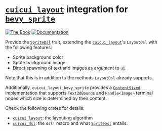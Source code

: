 # [`cuicui_layout`] integration for [`bevy_sprite`]

[![The Book](https://img.shields.io/badge/The_Cuicui_Book-blue)](https://cuicui.nicopap.ch/introduction.html)
[![Documentation](https://docs.rs/cuicui_layout_bevy_sprite/badge.svg)](https://docs.rs/cuicui_layout_bevy_sprite/)

Provide the [`SpriteDsl`] trait, extending the [`cuicui_layout`]'s `LayoutDsl`
with the following features:

- Sprite background color
- Sprite background image
- Direct spawning of text and images as argument to [`ui`].

Note that this is in addition to the methods `LayoutDsl` already supports.

Additionally, `cuicui_layout_bevy_sprite` provides a [`ContentSized`]
implementation that supports `Text2dBounds` and `Handle<Image>` terminal nodes
which size is determined by their content.

Check the following crates for details:

- [`cuicui_layout`]: the layouting algorithm
- [`cuicui_dsl`]: the `dsl!` macro and what [`SpriteDsl`] entails.

[`cuicui_layout`]: https://docs.rs/cuicui_layout/latest/cuicui_layout/
[`bevy_sprite`]: https://docs.rs/bevy_sprite/latest/bevy_sprite/
[`SpriteDsl`]: https://docs.rs/cuicui_layout_bevy_sprite/0.10.2/cuicui_layout_bevy_sprite/struct.SpriteDsl.html
[`ui`]: https://docs.rs/cuicui_layout/0.10.2/cuicui_layout/dsl/struct.LayoutDsl.html#method.ui
[`ContentSized`]: https://docs.rs/cuicui_layout/0.10.2/cuicui_layout/dsl/struct.ContentSized.html
[`cuicui_dsl`]: https://docs.rs/cuicui_dsl/latest/cuicui_dsl/